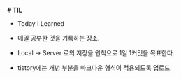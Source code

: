 **# TIL**



- Today I Learned

- 매일 공부한 것을 기록하는 장소.

- Local -> Server 로의 저장을 원칙으로 1일 1커밋을 목표한다.
- tistory에는 개념 부분을 마크다운 형식이 적용되도록 업로드.



